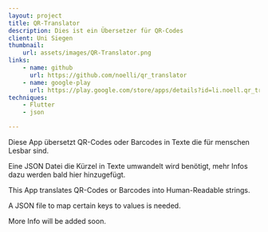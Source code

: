 ```yaml
---
layout: project
title: QR-Translator
description: Dies ist ein Übersetzer für QR-Codes
client: Uni Siegen
thumbnail:
    url: assets/images/QR-Translator.png
links:
    - name: github
      url: https://github.com/noelli/qr_translator
    - name: google-play
      url: https://play.google.com/store/apps/details?id=li.noell.qr_translator
techniques:
    - Flutter
    - json

---
```

<!-- ToDo: Add translated description, documentation, etc. -->


Diese App übersetzt QR-Codes oder Barcodes in Texte die für menschen Lesbar sind.


Eine JSON Datei die Kürzel in Texte umwandelt wird benötigt, mehr Infos dazu werden bald hier hinzugefügt.


This App translates QR-Codes or Barcodes into Human-Readable strings.


A JSON file to map certain keys to values is needed.


More Info will be added soon.














